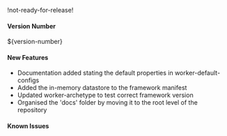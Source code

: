 !not-ready-for-release!

#### Version Number
${version-number}

#### New Features

* Documentation added stating the default properties in worker-default-configs
* Added the in-memory datastore to the framework manifest
* Updated worker-archetype to test correct framework version
* Organised the 'docs' folder by moving it to the root level of the repository

#### Known Issues
